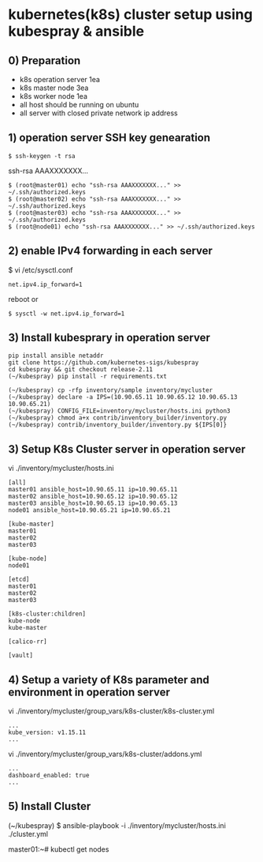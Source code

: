 # kubernetes(k8s) cluster setup using kubespray & ansible

## 0) Preparation

- k8s operation server 1ea
- k8s master node 3ea
- k8s worker node 1ea
- all host should be running on ubuntu
- all server with closed private network ip address


## 1) operation server SSH key genearation
```
$ ssh-keygen -t rsa
```
ssh-rsa AAAXXXXXXX...

```
$ (root@master01) echo "ssh-rsa AAAXXXXXXX..." >> ~/.ssh/authorized.keys
$ (root@master02) echo "ssh-rsa AAAXXXXXXX..." >> ~/.ssh/authorized.keys
$ (root@master03) echo "ssh-rsa AAAXXXXXXX..." >> ~/.ssh/authorized.keys
$ (root@node01) echo "ssh-rsa AAAXXXXXXX..." >> ~/.ssh/authorized.keys
```

## 2) enable IPv4 forwarding in each server
$ vi /etc/sysctl.conf
```
net.ipv4.ip_forward=1
```
reboot
or
```
$ sysctl -w net.ipv4.ip_forward=1
```

## 3) Install kubesprary in operation server
```
pip install ansible netaddr
git clone https://github.com/kubernetes-sigs/kubespray
cd kubespray && git checkout release-2.11
(~/kubespray) pip install -r requirements.txt
```
```
(~/kubespray) cp -rfp inventory/sample inventory/mycluster
(~/kubespray) declare -a IPS=(10.90.65.11 10.90.65.12 10.90.65.13 10.90.65.21)
(~/kubespray) CONFIG_FILE=inventory/mycluster/hosts.ini python3
(~/kubespray) chmod a+x contrib/inventory_builder/inventory.py 
(~/kubespray) contrib/inventory_builder/inventory.py ${IPS[0]}
```

## 3) Setup K8s Cluster server in operation server

vi ./inventory/mycluster/hosts.ini
```
[all]
master01 ansible_host=10.90.65.11 ip=10.90.65.11
master02 ansible_host=10.90.65.12 ip=10.90.65.12
master03 ansible_host=10.90.65.13 ip=10.90.65.13
node01 ansible_host=10.90.65.21 ip=10.90.65.21

[kube-master]
master01
master02
master03

[kube-node]
node01

[etcd]
master01
master02
master03

[k8s-cluster:children]
kube-node
kube-master

[calico-rr]

[vault]
```

## 4) Setup a variety of K8s parameter and environment in operation server

vi ./inventory/mycluster/group_vars/k8s-cluster/k8s-cluster.yml
```
...
kube_version: v1.15.11
...
```

vi ./inventory/mycluster/group_vars/k8s-cluster/addons.yml
```
...
dashboard_enabled: true
...
```

## 5) Install Cluster 

(~/kubespray) $ ansible-playbook -i ./inventory/mycluster/hosts.ini ./cluster.yml

master01:~# kubectl get nodes
